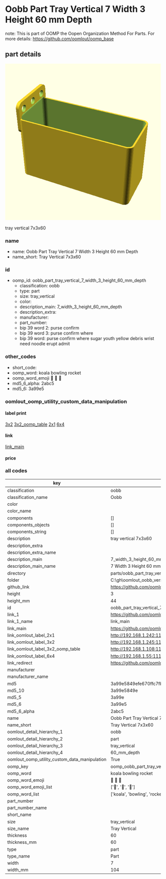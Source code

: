 # Oobb Part Tray Vertical 7 Width 3 Height 60 mm Depth  

note: This is part of OOMP the Oopen Organization Method For Parts. For more details: https://github.com/oomlout/oomp_base

##  part details
  

[![](3dpr.png)](3dpr.png)

tray vertical 7x3x60



### name
* name: Oobb Part Tray Vertical 7 Width 3 Height 60 mm Depth
* name_short: Tray Vertical 7x3x60 
### id
* oomp_id: oobb_part_tray_vertical_7_width_3_height_60_mm_depth
  * classification: oobb
  * type: part
  * size: tray_vertical
  * color: 
  * description_main: 7_width_3_height_60_mm_depth
  * description_extra: 
  * manufacturer: 
  * part_number: 
  * bip 39 word 2: purse confirm
  * bip 39 word 3: purse confirm where
  * bip 39 word: purse confirm where sugar youth yellow debris wrist need noodle erupt admit

### other_codes
* short_code: 
* oomp_word: koala bowling rocket
* oomp_word_emoji :koala: :bowling: :rocket:
* md5_6_alpha: 2abc5
* md5_6: 3a99e5






### oomlout_oomp_utility_custom_data_manipulation
#### label print
[3x2](http://192.168.1.245:1112/?label=oomp%202abc5)
[3x2_oomp_table](http://192.168.1.108:1112/?label=oomp%202abc5)
[2x1](http://192.168.1.242:1112/?label=oomp%202abc5)
[6x4](http://192.168.1.55:1112/?label=oomp%202abc5)    

#### link

[link_main](https://github.com/oomlout/oomlout_oobb_version_4_generated_parts/tree/main/navigation_oomp/oobb/part/tray_vertical/7_width_3_height_60_mm_depth/part)                              

#### price







### all codes 
| key | value |  
| --- | --- |  
| classification | oobb |  
| classification_name | Oobb |  
| color |  |  
| color_name |  |  
| components | [] |  
| components_objects | [] |  
| components_string | [] |  
| description | tray vertical 7x3x60 |  
| description_extra |  |  
| description_extra_name |  |  
| description_main | 7_width_3_height_60_mm_depth |  
| description_main_name | 7 Width 3 Height 60 mm Depth |  
| directory | parts/oobb_part_tray_vertical_7_width_3_height_60_mm_depth |  
| folder | C:\gh\oomlout_oobb_version_4_generated_parts\parts\oobb_part_tray_vertical_7_width_3_height_60_mm_depth |  
| github_link | https://github.com/oomlout/oomlout_oomp_part_src/tree/main/parts/oobb_part_tray_vertical_7_width_3_height_60_mm_depth |  
| height | 3 |  
| height_mm | 44 |  
| id | oobb_part_tray_vertical_7_width_3_height_60_mm_depth |  
| link_1 | https://github.com/oomlout/oomlout_oobb_version_4_generated_parts/tree/main/navigation_oomp/oobb/part/tray_vertical/7_width_3_height_60_mm_depth/part |  
| link_1_name | link_main |  
| link_main | https://github.com/oomlout/oomlout_oobb_version_4_generated_parts/tree/main/navigation_oomp/oobb/part/tray_vertical/7_width_3_height_60_mm_depth/part |  
| link_oomlout_label_2x1 | http://192.168.1.242:1112/?label=oomp%202abc5 |  
| link_oomlout_label_3x2 | http://192.168.1.245:1112/?label=oomp%202abc5 |  
| link_oomlout_label_3x2_oomp_table | http://192.168.1.108:1112/?label=oomp%202abc5 |  
| link_oomlout_label_6x4 | http://192.168.1.55:1112/?label=oomp%202abc5 |  
| link_redirect | https://github.com/oomlout/oomlout_oobb_version_4_generated_parts/tree/main/parts/oobb_tray_vertical_07_03_60 |  
| manufacturer |  |  
| manufacturer_name |  |  
| md5 | 3a99e5849efe670ffc7fbd8df48bbd74 |  
| md5_10 | 3a99e5849e |  
| md5_5 | 3a99e |  
| md5_6 | 3a99e5 |  
| md5_6_alpha | 2abc5 |  
| name | Oobb Part Tray Vertical 7 Width 3 Height 60 mm Depth |  
| name_short | Tray Vertical 7x3x60  |  
| oomlout_detail_hierarchy_1 | oobb |  
| oomlout_detail_hierarchy_2 | part |  
| oomlout_detail_hierarchy_3 | tray_vertical |  
| oomlout_detail_hierarchy_4 | 60_mm_depth |  
| oomlout_oomp_utility_custom_data_manipulation | True |  
| oomp_key | oomp_oobb_part_tray_vertical_7_width_3_height_60_mm_depth |  
| oomp_word | koala bowling rocket |  
| oomp_word_emoji | :koala: :bowling: :rocket: |  
| oomp_word_emoji_list | [':koala:', ':bowling:', ':rocket:'] |  
| oomp_word_list | ['koala', 'bowling', 'rocket'] |  
| part_number |  |  
| part_number_name |  |  
| short_name |  |  
| size | tray_vertical |  
| size_name | Tray Vertical |  
| thickness | 60 |  
| thickness_mm | 60 |  
| type | part |  
| type_name | Part |  
| width | 7 |  
| width_mm | 104 |  
